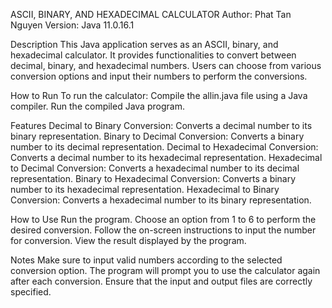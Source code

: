 ASCII, BINARY, AND HEXADECIMAL CALCULATOR
Author:  Phat Tan Nguyen
Version: Java 11.0.16.1

Description
This Java application serves as an ASCII, binary, and hexadecimal calculator. It provides functionalities to convert between decimal, binary, and hexadecimal numbers. Users can choose from various conversion options and input their numbers to perform the conversions.

How to Run
To run the calculator:
Compile the allin.java file using a Java compiler.
Run the compiled Java program.


Features
Decimal to Binary Conversion: Converts a decimal number to its binary representation.
Binary to Decimal Conversion: Converts a binary number to its decimal representation.
Decimal to Hexadecimal Conversion: Converts a decimal number to its hexadecimal representation.
Hexadecimal to Decimal Conversion: Converts a hexadecimal number to its decimal representation.
Binary to Hexadecimal Conversion: Converts a binary number to its hexadecimal representation.
Hexadecimal to Binary Conversion: Converts a hexadecimal number to its binary representation.


How to Use
Run the program.
Choose an option from 1 to 6 to perform the desired conversion.
Follow the on-screen instructions to input the number for conversion.
View the result displayed by the program.


Notes
Make sure to input valid numbers according to the selected conversion option.
The program will prompt you to use the calculator again after each conversion.
Ensure that the input and output files are correctly specified.

